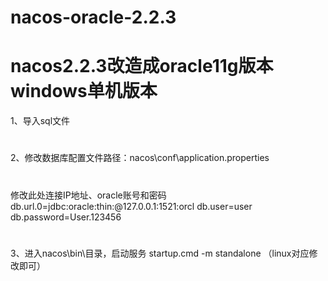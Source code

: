 # nacos-oracle-2.2.3
# nacos2.2.3改造成oracle11g版本 windows单机版本
1、导入sql文件
#
2、修改数据库配置文件路径：nacos\conf\application.properties
#
修改此处连接IP地址、oracle账号和密码
db.url.0=jdbc:oracle:thin:@127.0.0.1:1521:orcl
db.user=user
db.password=User.123456
#
3、进入nacos\bin\目录，启动服务 startup.cmd -m standalone （linux对应修改即可）



